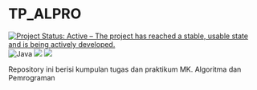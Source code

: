 # TP_ALPRO
[![Project Status: Active – The project has reached a stable, usable state and is being actively developed.](https://www.repostatus.org/badges/latest/active.svg)](https://www.repostatus.org/#active)
![Java](https://img.shields.io/badge/Java-7+-brightgreen.svg?style=flat&logo=java&logoColor=white&color=007396)
![](https://img.shields.io/badge/Tools-ApacheNetbeans-informational?style=flat&logo=apachenetbeanside&logoColor=white&color=1Bb6ac6)
![](https://tokei.rs/b1/github/harisfi/TP_ALPRO)

Repository ini berisi kumpulan tugas dan praktikum MK. Algoritma dan Pemrograman
